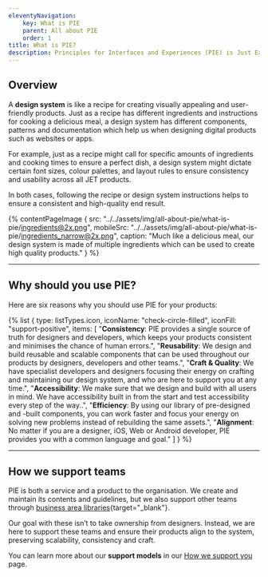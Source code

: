 ```yaml
---
eleventyNavigation:
    key: What is PIE
    parent: All about PIE
    order: 1
title: What is PIE?
description: Principles for Interfaces and Experiences (PIE) is Just Eat Takeaway’s global design system.
---
```


## Overview

A **design system** is like a recipe for creating visually appealing and user-friendly products. Just as a recipe has different ingredients and instructions for cooking a delicious meal, a design system has different components, patterns and documentation which help us when designing digital products such as websites or apps.

For example, just as a recipe might call for specific amounts of ingredients and cooking times to ensure a perfect dish, a design system might dictate certain font sizes, colour palettes, and layout rules to ensure consistency and usability across all JET products.

In both cases, following the recipe or design system instructions helps to ensure a consistent and high-quality end result.

{% contentPageImage {
src: "../../assets/img/all-about-pie/what-is-pie/ingredients@2x.png",
mobileSrc: "../../assets/img/all-about-pie/what-is-pie/ingredients_narrow@2x.png",
caption: "Much like a delicious meal, our design system is made of multiple ingredients which can be used to create high quality products."
} %}

---

## Why should you use PIE?

Here are six reasons why you should use PIE for your products:

{% list {
    type: listTypes.icon,
    iconName: "check-circle-filled",
    iconFill: "support-positive",
    items: [
        "**Consistency**: PIE provides a single source of truth for designers and developers, which keeps your products consistent and minimises the chance of human errors.",
        "**Reusability**: We design and build reusable and scalable components that can be used throughout our products by designers, developers and other teams.",
        "**Craft & Quality**: We have specialist developers and designers focusing their energy on crafting and maintaining our design system, and who are here to support you at any time.",
        "**Accessibility**: We make sure that we design and build with all users in mind. We have accessibility built in from the start and test accessibility every step of the way..",
        "**Efficiency**: By using our library of pre-designed and -built components, you can work faster and focus your energy on solving new problems instead of rebuilding the same assets.",
        "**Alignment**: No matter if you are a designer, iOS, Web or Android developer, PIE provides you with a common language and goal."
    ]
} %}

---

## How we support teams

PIE is both a service and a product to the organisation. We create and maintain its contents and guidelines, but we also support other teams through [business area libraries](https://www.figma.com/file/KND7Higqcvksz7WkXRKLHm/PIE-Microsite?node-id=3204%3A188255&t=CBkGw0yndbtBW9TK-0){target="_blank"}.

Our goal with these isn’t to take ownership from designers. Instead, we are here to support these teams and ensure their products align to the system, preserving scalability, consistency and craft.

You can learn more about our **support models** in our [How we support you](/designers/how-we-support-you) page.

